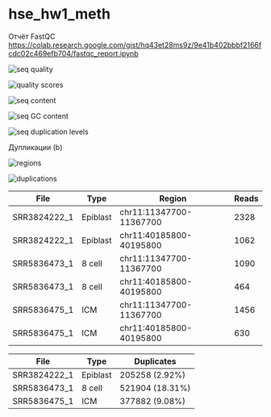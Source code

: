 # hse_hw1_meth


Отчёт FastQC
  https://colab.research.google.com/gist/hq43et28ms9z/9e41b402bbbf2166fcdc02c469efb704/fastqc_report.ipynb
  
  
  ![seq quality](https://user-images.githubusercontent.com/91056319/154861527-959fe3ee-d89a-464a-9ed1-5998e2989eb0.JPG)

  
  ![quality scores](https://user-images.githubusercontent.com/91056319/154861536-0b54def8-b9e2-4153-b5e6-c9705f904e08.JPG)

  
  ![seq content](https://user-images.githubusercontent.com/91056319/154861538-acffa87f-a231-4020-ac0d-7e7ae2064218.JPG)

  
  ![seq GC content](https://user-images.githubusercontent.com/91056319/154861545-43c1cbb4-cc27-483e-8597-176acaab669d.JPG)

  
  ![seq duplication levels](https://user-images.githubusercontent.com/91056319/154861556-120b142d-3d8c-41a2-b380-c0f909d587ca.JPG)
  
  
  Дупликации (b)
  
  ![regions](https://user-images.githubusercontent.com/91056319/154983545-6283bdf0-d99e-4ae1-a416-941ed52a1c96.JPG)

  
  ![duplications](https://user-images.githubusercontent.com/91056319/154908106-d3ea6305-e25b-42aa-96a7-fa94099018a7.JPG)
  

  **File** | **Type** | **Region** | **Reads** 
  ------------ | ------------- | ------------- | -------------
  SRR3824222_1 | Epiblast | chr11:11347700-11367700 | 2328
  SRR3824222_1 | Epiblast | chr11:40185800-40195800 | 1062
  SRR5836473_1 | 8 cell | chr11:11347700-11367700 | 1090
  SRR5836473_1 | 8 cell | chr11:40185800-40195800 | 464
  SRR5836475_1 | ICM | chr11:11347700-11367700 | 1456
  SRR5836475_1 | ICM | chr11:40185800-40195800 | 630

  **File** | **Type** | **Duplicates** 
  ------------ | ------------- | ------------- 
  SRR3824222_1 | Epiblast | 205258 (2.92%)
  SRR5836473_1 | 8 cell | 521904 (18.31%)
  SRR5836475_1 | ICM | 377882 (9.08%)


 
  
  
  
  
  
  
  
  
  
  
